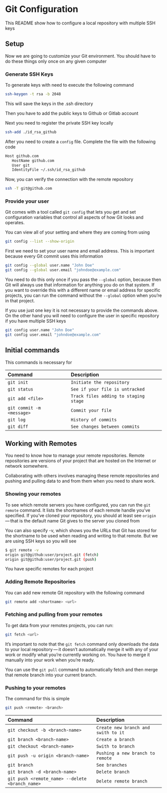 # Git Configuration

This README show how to configure a local repository with multiple SSH keys

## Setup

Now we are going to customize your Git environment. You should have to do these things only once on any given computer


### Generate SSH Keys

To generate keys with need to execute the following command

```bash
ssh-keygen -t rsa -b 2048
```

This will save the keys in the .ssh directory

Then you have to add the public keys to Github or Gitlab account

Next you need to register the private SSH key locally

```bash
ssh-add ./id_rsa_github
```

After you need to create a ```config``` file. Complete the file with the following code

```bash
Host github.com
   HostName github.com
   User git
   IdentityFile ~/.ssh/id_rsa_github
```

Now, you can verify the connection with the remote repository

```bash
ssh -T git@github.com
```

### Provide your user

Git comes with a tool called ```git config``` that lets you get and set configuration variables that control all aspects of how Git looks and operates.

You can view all of your setting and where they are coming from using

```bash
git config --list --show-origin
```

First we need to set your user name and email address. This is important because every Git commit uses this information

```bash
git config --global user.name "John Doe"
git config --global user.email "johndoe@example.com"
```

You need to do this only once if you pass the ```--global``` option, because then Git will always use that information for anything you do on that system. If you want to override this with a different name or email address for specific projects, you can run the command without the ```--global``` option when you’re in that project.

If you use just one key it is not necessary to provide the commands above. On the other hand you will need to configure the user in specific repository if you have multiple SSH keys

```bash
git config user.name "John Doe"
git config user.email "johndoe@example.com"
```

## Initial commands

This commands is necessary for

| Command                     | Description                             |
| :--------                   | :-------                                |
| `git init`                  | `Initiate the repository`               |
| `git status`                | `See if your file is untracked`         |
| `git add <file>`            | `Track files adding to staging stage`   |
| `git commit -m <message>`   | `Commit your file`                      |
| `git log`                   | `History of commits`                    |
| `git diff`                  | `See changes between commits`           |


## Working with Remotes

You need to know how to manage your remote repositories. Remote repositories are versions of your project that are hosted on the Internet or network somewhere.

Collaborating with others involves managing these remote repositories and pushing and pulling data to and from them when you need to share work.

### Showing your remotes

To see which remote servers you have configured, you can run the ```git remote``` command. It lists the shortnames of each remote handle you’ve specified. If you’ve cloned your repository, you should at least see ```origin``` — that is the default name Git gives to the server you cloned from

You can also specify -v, which shows you the URLs that Git has stored for the shortname to be used when reading and writing to that remote. But we are using SSH keys so you will see

```bash
$ git remote -v
origin git@github:user/project.git (fetch)
origin git@github:user/project.git (push)
```

You have specific remotes for each project

### Adding Remote Repositories

You can add new remote Git repository with the following command

```bash
git remote add <shortname> <url>
```


### Fetching and pulling from your remotes

To get data from your remotes projects, you can run:

```bash
git fetch <url>
```

It’s important to note that the ```git fetch``` command only downloads the data to your local repository — it doesn’t automatically merge it with any of your work or modify what you’re currently working on. You have to merge it manually into your work when you’re ready.

You can use the ```git pull``` command to automatically fetch and then merge that remote branch into your current branch.

### Pushing to your remotes

The command for this is simple

```bash
git push <remote> <branch>
```

| Command                                          | Description                          |
| :--------                                        | :-------                             |
| `git checkout -b <branch-name>`                  | `Create new branch and swith to it`  |
| `git branch <branch-name>`                       | `Create a branch`                    |
| `git checkout <branch-name>`                     | `Swith to branch`                    |
| `git push -u origin <branch-name>`               | `Pushing a new branch to remote`     |
| `git branch`                                     | `See branches`                       |
| `git branch -d <branch-name>`                    | `Delete branch`                      |
| `git push <remote_name> --delete <branch_name>`  | `Delete remote branch`               |